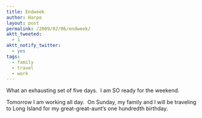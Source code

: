 ```yaml
---
title: Endweek
author: Harpo
layout: post
permalink: /2009/02/06/endweek/
aktt_tweeted:
  - 1
aktt_notify_twitter:
  - yes
tags:
  - family
  - travel
  - work
---
```

What an exhausting set of five days.  I am SO ready for the weekend.

Tomorrow I am working all day.  On Sunday, my family and I will be traveling to Long Island for my great-great-aunt&#8217;s one hundredth birthday.